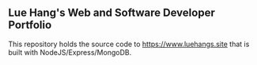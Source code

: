 ## Lue Hang's Web and Software Developer Portfolio
This repository holds the source code to https://www.luehangs.site that is built with
NodeJS/Express/MongoDB.